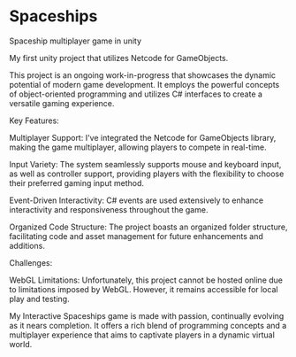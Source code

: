 # Spaceships
Spaceship multiplayer game in unity

My first unity project that utilizes Netcode for GameObjects.

This project is an ongoing work-in-progress that showcases the dynamic potential of modern game development. It employs the powerful concepts of object-oriented programming and utilizes C# interfaces to create a versatile gaming experience.

Key Features:

  Multiplayer Support: I've integrated the Netcode for GameObjects library, making the game multiplayer, allowing players to compete in real-time.

  Input Variety: The system seamlessly supports mouse and keyboard input, as well as controller support, providing players with the flexibility to choose their preferred gaming input method.

  Event-Driven Interactivity: C# events are used extensively to enhance interactivity and responsiveness throughout the game.

  Organized Code Structure: The project boasts an organized folder structure, facilitating code and asset management for future enhancements and additions.

Challenges:

  WebGL Limitations: Unfortunately, this project cannot be hosted online due to limitations imposed by WebGL. However, it remains accessible for local play and testing.

My Interactive Spaceships game is made with passion, continually evolving as it nears completion. It offers a rich blend of programming concepts and a multiplayer experience that aims to captivate players in a dynamic virtual world.
